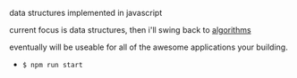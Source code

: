 data structures implemented in javascript

current focus is data structures, then i'll swing back to [algorithms](https://github.com/noahehall/algorithms)

eventually will be useable for all of the awesome applications your building.


- `$ npm run start`
